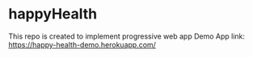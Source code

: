 # happyHealth
This repo is created to implement progressive web app 
Demo App link: https://happy-health-demo.herokuapp.com/
